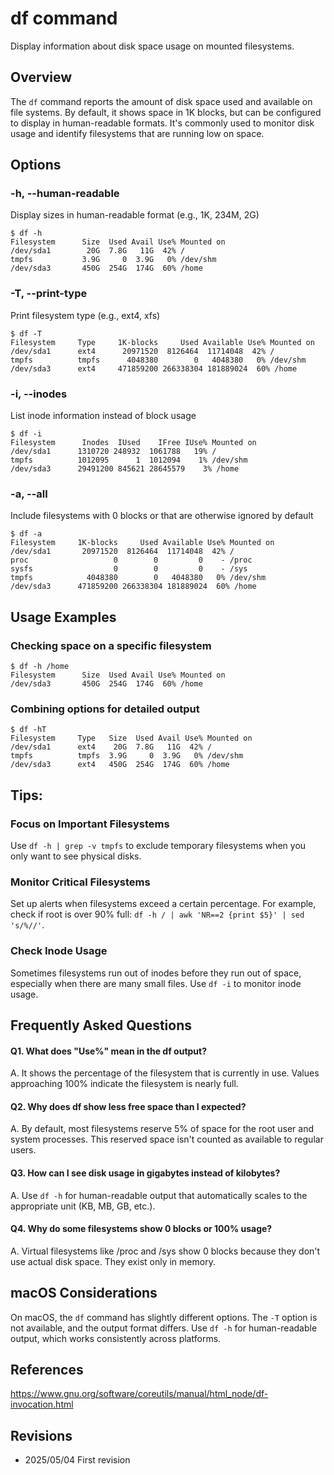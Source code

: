 # df command

Display information about disk space usage on mounted filesystems.

## Overview

The `df` command reports the amount of disk space used and available on file systems. By default, it shows space in 1K blocks, but can be configured to display in human-readable formats. It's commonly used to monitor disk usage and identify filesystems that are running low on space.

## Options

### **-h, --human-readable**

Display sizes in human-readable format (e.g., 1K, 234M, 2G)

```console
$ df -h
Filesystem      Size  Used Avail Use% Mounted on
/dev/sda1        20G  7.8G   11G  42% /
tmpfs           3.9G     0  3.9G   0% /dev/shm
/dev/sda3       450G  254G  174G  60% /home
```

### **-T, --print-type**

Print filesystem type (e.g., ext4, xfs)

```console
$ df -T
Filesystem     Type     1K-blocks     Used Available Use% Mounted on
/dev/sda1      ext4      20971520  8126464  11714048  42% /
tmpfs          tmpfs      4048380        0   4048380   0% /dev/shm
/dev/sda3      ext4     471859200 266338304 181889024  60% /home
```

### **-i, --inodes**

List inode information instead of block usage

```console
$ df -i
Filesystem      Inodes  IUsed    IFree IUse% Mounted on
/dev/sda1      1310720 248932  1061788   19% /
tmpfs          1012095      1  1012094    1% /dev/shm
/dev/sda3      29491200 845621 28645579    3% /home
```

### **-a, --all**

Include filesystems with 0 blocks or that are otherwise ignored by default

```console
$ df -a
Filesystem     1K-blocks     Used Available Use% Mounted on
/dev/sda1       20971520  8126464  11714048  42% /
proc                   0        0         0    - /proc
sysfs                  0        0         0    - /sys
tmpfs            4048380        0   4048380   0% /dev/shm
/dev/sda3      471859200 266338304 181889024  60% /home
```

## Usage Examples

### Checking space on a specific filesystem

```console
$ df -h /home
Filesystem      Size  Used Avail Use% Mounted on
/dev/sda3       450G  254G  174G  60% /home
```

### Combining options for detailed output

```console
$ df -hT
Filesystem     Type   Size  Used Avail Use% Mounted on
/dev/sda1      ext4    20G  7.8G   11G  42% /
tmpfs          tmpfs  3.9G     0  3.9G   0% /dev/shm
/dev/sda3      ext4   450G  254G  174G  60% /home
```

## Tips:

### Focus on Important Filesystems

Use `df -h | grep -v tmpfs` to exclude temporary filesystems when you only want to see physical disks.

### Monitor Critical Filesystems

Set up alerts when filesystems exceed a certain percentage. For example, check if root is over 90% full: `df -h / | awk 'NR==2 {print $5}' | sed 's/%//'`.

### Check Inode Usage

Sometimes filesystems run out of inodes before they run out of space, especially when there are many small files. Use `df -i` to monitor inode usage.

## Frequently Asked Questions

#### Q1. What does "Use%" mean in the df output?
A. It shows the percentage of the filesystem that is currently in use. Values approaching 100% indicate the filesystem is nearly full.

#### Q2. Why does df show less free space than I expected?
A. By default, most filesystems reserve 5% of space for the root user and system processes. This reserved space isn't counted as available to regular users.

#### Q3. How can I see disk usage in gigabytes instead of kilobytes?
A. Use `df -h` for human-readable output that automatically scales to the appropriate unit (KB, MB, GB, etc.).

#### Q4. Why do some filesystems show 0 blocks or 100% usage?
A. Virtual filesystems like /proc and /sys show 0 blocks because they don't use actual disk space. They exist only in memory.

## macOS Considerations

On macOS, the `df` command has slightly different options. The `-T` option is not available, and the output format differs. Use `df -h` for human-readable output, which works consistently across platforms.

## References

https://www.gnu.org/software/coreutils/manual/html_node/df-invocation.html

## Revisions

- 2025/05/04 First revision